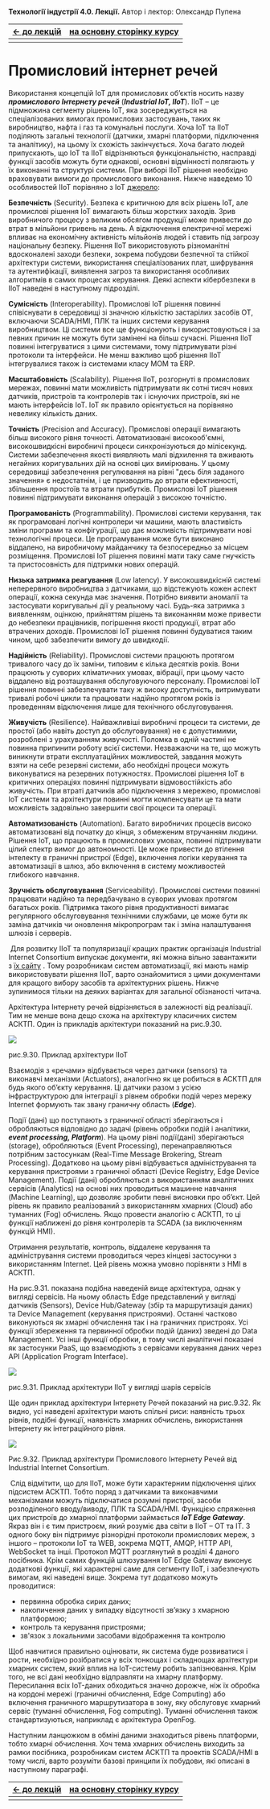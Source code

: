 **Технології індустрії 4.0. Лекції.** Автор і лектор: Олександр Пупена 

| [<- до лекцій](README.md) | [на основну сторінку курсу](../README.md) |
| ------------------------- | ----------------------------------------- |
|                           |                                           |

# Промисловий інтернет речей 

Використання концепцій IoT для промислових об’єктів носить назву ***промислового Інтернету речей*** (***Industrial IoT, IIoT***). IIoT – це підмножина сегменту рішень IoT, яка зосереджується на спеціалізованих вимогах промислових застосувань, таких як виробництво, нафта і газ та комунальні послуги. Хоча IoT та IIoT поділяють загальні технології (датчики, хмарні платформи, підключення та аналітику), на цьому їх схожість закінчується. Хоча багато людей припускають, що IoT та IIoT відрізняються функціональністю, насправді функції засобів можуть бути однакові, основні відмінності полягають у їх виконанні та структурі системи. При виборі IIoT рішення необхідно враховувати вимоги до промислового виконання. Нижче наведемо 10 особливостей IIoT порівняно з IoT [джерело](https://strategyofthings.io/industrial-iot?utm_source=IIoT-World.com.com&utm_medium=iiot-world.com/news/ ):

**Безпечність** (Security). Безпека є критичною для всіх рішень IoT, але промислові рішення IoT вимагають більш жорстких заходів. Зрив виробничого процесу з великим обсягом продукції може привести до втрат в мільйони гривень на день. А відключення електричної мережі впливає на економічну активність мільйонів людей і ставить під загрозу національну безпеку. Рішення IIoT використовують різноманітні вдосконалені заходи безпеки, зокрема побудови безпечної та стійкої архітектури системи, використання спеціалізованих плат, шифрування та аутентифікації, виявлення загроз та використання особливих алгоритмів в самих процесах керування. Деякі аспекти кібербезпеки в IIoT наведені в наступному підрозділі.  

**Сумісність** (Interoperability). Промислові IoT рішення повинні співіснувати в середовищі зі значною кількістю застарілих засобів OT, включаючи SCADA/HMI, ПЛК та інших системи керування виробництвом. Ці системи все ще функціонують і використовуються і за певних причин не можуть бути замінені на більш сучасні. Рішення IIoT повинні інтегруватися з цими системами, тому підтримувати різні протоколи та інтерфейси. Не менш важливо щоб рішення IIoT інтегрувалися також із системами класу MOM та ERP. 

**Масштабовність** (Scalability). Рішення IIoT, розгорнуті в промислових мережах, повинні мати можливість підтримувати як сотні тисяч нових датчиків, пристроїв та контролерів так і існуючих пристроїв, які не мають інтерфейсів IoT. IoT як правило орієнтується на порівняно невелику кількість даних. 

**Точність** (Precision and Accuracy). Промислові операції вимагають більш високого рівня точності. Автоматизовані високооб'ємні, високошвидкісні виробничі процеси синхронізуються до мілісекунд. Системи забезпечення якості виявляють малі відхилення та вживають негайних коригувальних дій на основі цих вимірювань. У цьому середовищі забезпечення регулювання на рівні "десь біля заданого значення» є недостатнім, і це призводить до втрати ефективності, збільшення простоїв та втрати прибутків. Промислові IoT рішення повинні підтримувати виконання операцій з високою точністю. 

**Програмованість** (Programmability). Промислові системи керування, так як програмовані логічні контролери чи машини, мають властивість зміни програми та конфігурації, що дає можливість підтримувати нові технологічні процеси. Це програмування може бути виконано віддалено, на виробничому майданчику та безпосередньо за місцем розміщення. Промислові IoT рішення повинні мати таку саме гнучкість та пристосовність для підтримки нових операцій. 

**Низька затримка реагування** (Low latency). У високошвидкісній системі неперервного виробництва з датчиками, що відстежують кожен аспект операції, кожна секунда має значення. Потрібно виявити аномалії та застосувати коригувальні дії у реальному часі. Будь-яка затримка з виявленням, оцінкою, прийняттям рішень та виконанням може привести до небезпеки працівників, погіршення якості продукції, втрат або втрачених доходів. Промислові IoT рішення повинні будуватися таким чином, щоб забезпечити вимогу до швидкодії. 

**Надійність** (Reliability). Промислові системи працюють протягом тривалого часу до їх заміни, типовим є кілька десятків років. Вони працюють у суворих кліматичних умовах, вібрації, при цьому часто віддалено від розташування обслуговуючого персоналу. Промислові IoT рішення повинні забезпечувати таку ж високу доступність, витримувати тривалі робочі цикли та працювати надійно протягом років із проведенням відключення лише для технічного обслуговування. 

**Живучість** (Resilience). Найважливіші виробничі процеси та системи, де простої (або навіть доступ до обслуговування) не є допустимими, розроблені з урахуванням живучості. Поломка в одній частині не повинна припинити роботу всієї системи. Незважаючи на те, що можуть виникнути втрати експлуатаційних можливостей, завдання можуть взяти на себе резервні системи, або необхідні процеси можуть виконуватися на резервних потужностях. Промислові рішення IoT в критичних операціях повинні підтримувати відмовостійкість або живучість. При втраті датчиків або підключення з мережею, промислові IoT системи та архітектури повинні могти компенсувати це та мати можливість задовільно завершити свої процеси та операції.

**Автоматизованість** (Automation). Багато виробничих процесів високо автоматизовані від початку до кінця, з обмеженим втручанням людини. Рішення IoT, що працюють в промислових умовах, повинні підтримувати цілий спектр вимог до автономності. Це може привести до втілення інтелекту в граничні пристрої (Edge), включення логіки керування та автоматизації в шлюз, або включення в систему можливостей глибокого навчання. 

**Зручність обслуговування** (Serviceability). Промислові системи повинні працювати надійно та передбачувано в суворих умовах протягом багатьох років. Підтримка такого рівня продуктивності вимагає регулярного обслуговування технічними службами, це може бути як заміна датчиків чи оновлення мікропрограм так і зміна налаштування шлюзів і серверів. 

​      Для розвитку IIoT та популяризації кращих практик організація Industrial Internet Consortium випускає документи, які можна вільно завантажити з [їх сайту](https://www.iiconsortium.org) . Тому розробникам систем автоматизації, які мають намір використовувати рішення IIoT, варто ознайомитися з цими документами для кращого вибору засобів та архітектурних рішень. Нижче зупинимося тільки на деяких варіантах для загальної обізнаності читача.  

Архітектура Інтернету речей відрізняється в залежності від реалізації. Тим не менше вона дещо схожа на архітектуру класичних систем АСКТП. Один із прикладів архітектури показаний на рис.9.30. 

![](iiotmedia/9_30.png)                               

рис.9.30. Приклад архітектури IIoT

Взаємодія з «речами» відбувається через датчики (sensors) та виконавчі механізми (Actuators), аналогічно як це робиться в АСКТП для будь якого об’єкту керування. Ці датчики разом з усією інфраструктурою для інтеграції з рівнем обробки подій через мережу Internet формують так звану граничну область (***Edge***). 

Події (дані) що поступають з граничної області зберігаються і обробляються відповідно до задачі (рівень обробки подій і аналітики, ***event processing, Platform***). На цьому рівні події(дані) зберігаються (storage), обробляються (Event Processing), перенаправляються потрібним застосункам (Real-Time Message Brokering, Stream Processing). Додатково на цьому рівні відбувається адміністрування та керування пристроями з граничної області (Device Registry, Edge Device Management). Події (дані) обробляються з використанням аналітичних сервісів (Analytics) на основі них проводиться машинне навчання (Machine Learning), що дозволяє зробити певні висновки про об’єкт. Цей рівень як правило реалізований з використанням хмарних (Cloud) або туманних (Fog) обчислень. Якщо провести аналогію с АСКТП, то ці функції наближені до рівня контролерів та SCADA (за виключенням функцій HMI).    

Отримання результатів, контроль, віддалене керування та адміністрування системи проводиться через кінцеві застосунки з використанням Internet. Цей рівень можна умовно порівняти з HMI в АСКТП.  

На рис.9.31. показана подібна наведеній вище архітектура, однак у вигляді сервісів. На ньому область Edge представлений у вигляді датчиків (Sensors), Device Hub/Gateway (збір та маршрутизація даних) та Device Management (керування пристроями). Останні частково виконуються як хмарні обчислення так і на граничних пристроях. Усі функції збереження та первинної обробки подій (даних) зведені до Data Management. Усі інші функції обробки, в тому числі аналітичні показані як застосунки PaaS, що взаємодіють з сервісами керування даних через API (Application Program Interface).     

![](iiotmedia/9_31.png) 

рис.9.31. Приклад архітектури IIoT у вигляді шарів сервісів

Ще один приклад архітектури Інтернету Речей показаний на рис.9.32. Як видно, усі наведені архітектури мають спільні риси: наявність трьох рівнів, подібні функції, наявність хмарних обчислень, використання Інтернету як інтеграційного рівня.  

![](iiotmedia/9_32.png) 

Рис.9.32. Приклад архітектури Промислового Інтернету Речей від Industrial Internet Consortium.

 

​      Слід відмітити, що для IIoT, може бути характерним підключення цілих підсистем АСКТП. Тобто поряд з датчиками та виконавчими механізмами можуть підключатися розумні пристрої, засоби розподіленого вводу/виводу, ПЛК та SCADA/HMI. Функцією спряження цих пристроїв до хмарної платформи займається ***IoT Edge Gateway***. Якраз він і є тим пристроєм, який розуміє два світи в IIoT – OT та IT. З одного боку він підтримує різнорідні протоколи промислових мереж, з іншого – протоколи IoT та WEB, зокрема MQTT, AMQP, HTTP API, WebSocket та інші. Протокол MQTT розглянутий в розділі 4 даного посібника. Крім самих функцій шлюзування  IoT Edge Gateway виконує додаткові функції, які характерні саме для сегменту IIoT, і забезпечують вимогам, які наведені вище. Зокрема тут додатково можуть проводитися:

- первинна обробка сирих даних;
- накопичення даних у випадку відсутності зв’язку з хмарною платформою;
- контроль та керування пристроями;
- зв'язок з локальними засобами відображення та контролю

Щоб навчитися правильно оцінювати, як система буде розвиватися і рости, необхідно розібратися у всіх тонкощах і складнощах архітектури хмарних систем, який вплив на IoT-систему робить запізнювання. Крім того, не всі дані необхідно відправляти на хмарну платформу. Пересилання всіх IoT-даних обходиться значно дорожче, ніж їх обробка на кордоні мережі (граничні обчислення, Edge Computing) або включення граничного маршрутизатора в зону, яку обслуговує хмарний сервіс (туманні обчислення, Fog computing). Туманні обчислення також стандартизуються, наприклад є архітектура OpenFog.

Наступним ланцюжком в обміні даними знаходиться рівень платформи, тобто хмарні обчислення. Хоч тема хмарних обчислень виходить за рамки посібника, розробникам систем АСКТП та проектів SCADA/HMI в тому числі, варто розуміти базові принципи їх побудови, які описані в наступному параграфі. 

| [<- до лекцій](README.md) | [на основну сторінку курсу](../README.md) |
| ------------------------- | ----------------------------------------- |
|                           |                                           |